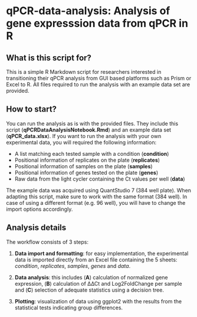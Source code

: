 # qPCR-data-analysis: Analysis of gene expresssion data from qPCR in R

## What is this script for?  

This is a simple R Markdown script for researchers interested in transitioning their qPCR analysis from GUI based platforms such as Prism or Excel to R. All files required to run the analysis with an example data set are provided.

## How to start?

You can run the analysis as is with the provided files. They include this script (**qPCRDataAnalysisNotebook.Rmd**) and an example data set (**qPCR_data.xlsx**).  If you want to run the analysis with your own experimental data, you will required the following information:  

* A list matching each tested sample with a condition (**condition**)
* Positional information of replicates on the plate (**replicates**)
* Positional information of samples on the plate (**samples**)
* Positional information of genes tested on the plate (**genes**)  
* Raw data from the light cycler containing the Ct values per well (**data**)

The example data was acquired using QuantStudio 7 (384 well plate). When adapting this script, make sure to work with the same format (384 well). In case of using a different format (e.g. 96 well), you will have to change the import options accordingly.

## Analysis details

The workflow consists of 3 steps:  

1. **Data import and formatting**: for easy implementation, the experimental data is imported directly from an Excel file containing the 5 sheets: *condition*, *replicates*, *samples*, *genes* and *data*.  
  
2. **Data analysis**: this includes (**A**) calculation of normalized gene expression, (**B**) calculation of ∆∆Ct and Log2FoldChange per sample and (**C**) selection of adequate statistics using a decision tree.  

3. **Plotting**: visualization of data using ggplot2 with the results from the statistical tests indicating group differences.